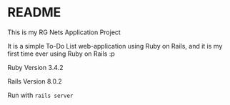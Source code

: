 # README

This is my RG Nets Application Project

It is a simple To-Do List web-application using Ruby on Rails, and it is my first time ever using Ruby on Rails :p

Ruby Version 3.4.2

Rails Version 8.0.2

Run with `rails server`
